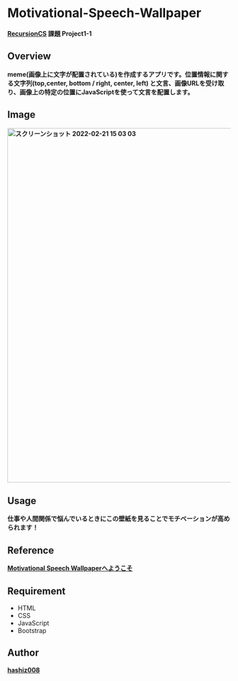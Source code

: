 # Motivational-Speech-Wallpaper
**[RecursionCS](https://recursionist.io/) 課題 Project1-1**

## Overview
**meme(画像上に文字が配置されている)を作成するアプリです。位置情報に関する文字列(top,center, bottom / right, center, left) と文言、画像URLを受け取り、画像上の特定の位置にJavaScriptを使って文言を配置します。**

## Image 
**<img width="800" alt="スクリーンショット 2022-02-21 15 03 03" src="https://user-images.githubusercontent.com/63139730/154898173-6a9e5a70-859a-4949-af36-a50a9c909380.png">**

## Usage
**仕事や人間関係で悩んでいるときにこの壁紙を見ることでモチベーションが高められます！**

## Reference
**<a href='https://motivational-speech-wallpaper.vercel.app/'>Motivational Speech Wallpaperへようこそ</a>**

## Requirement
 * HTML
 * CSS
 * JavaScript
 * Bootstrap

## Author
**<a href="https://github.com/hashiz008">hashiz008</a>**
